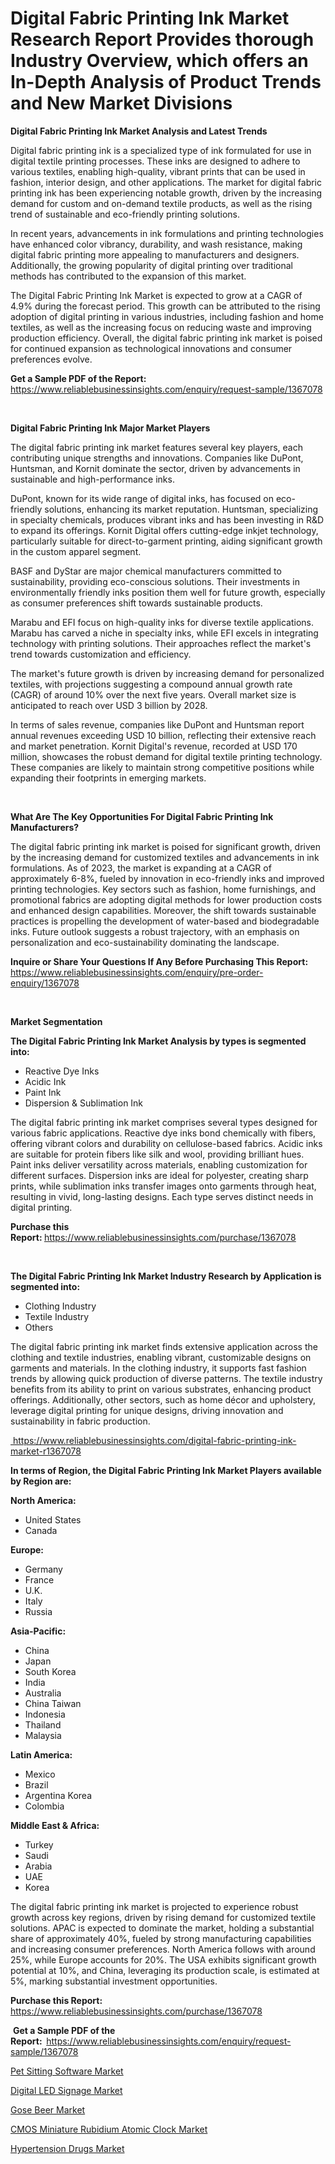 <p><h1>Digital Fabric Printing Ink Market Research Report Provides thorough Industry Overview, which offers an In-Depth Analysis of Product Trends and New Market Divisions</h1></p><p><strong>Digital Fabric Printing Ink Market Analysis and Latest Trends</strong></p>
<p><p>Digital fabric printing ink is a specialized type of ink formulated for use in digital textile printing processes. These inks are designed to adhere to various textiles, enabling high-quality, vibrant prints that can be used in fashion, interior design, and other applications. The market for digital fabric printing ink has been experiencing notable growth, driven by the increasing demand for custom and on-demand textile products, as well as the rising trend of sustainable and eco-friendly printing solutions.</p><p>In recent years, advancements in ink formulations and printing technologies have enhanced color vibrancy, durability, and wash resistance, making digital fabric printing more appealing to manufacturers and designers. Additionally, the growing popularity of digital printing over traditional methods has contributed to the expansion of this market. </p><p>The Digital Fabric Printing Ink Market is expected to grow at a CAGR of 4.9% during the forecast period. This growth can be attributed to the rising adoption of digital printing in various industries, including fashion and home textiles, as well as the increasing focus on reducing waste and improving production efficiency. Overall, the digital fabric printing ink market is poised for continued expansion as technological innovations and consumer preferences evolve.</p></p>
<p><strong>Get a Sample PDF of the Report:&nbsp;</strong> <a href="https://www.reliablebusinessinsights.com/enquiry/request-sample/1367078?utm_campaign=48&utm_medium=2&utm_source=Github&utm_content=ia&utm_term=06122024&utm_id=digital-fabric-printing-ink">https://www.reliablebusinessinsights.com/enquiry/request-sample/1367078</a></p>
<p>&nbsp;</p>
<p><strong>Digital Fabric Printing Ink Major Market Players</strong></p>
<p><p>The digital fabric printing ink market features several key players, each contributing unique strengths and innovations. Companies like DuPont, Huntsman, and Kornit dominate the sector, driven by advancements in sustainable and high-performance inks.</p><p>DuPont, known for its wide range of digital inks, has focused on eco-friendly solutions, enhancing its market reputation. Huntsman, specializing in specialty chemicals, produces vibrant inks and has been investing in R&D to expand its offerings. Kornit Digital offers cutting-edge inkjet technology, particularly suitable for direct-to-garment printing, aiding significant growth in the custom apparel segment.</p><p>BASF and DyStar are major chemical manufacturers committed to sustainability, providing eco-conscious solutions. Their investments in environmentally friendly inks position them well for future growth, especially as consumer preferences shift towards sustainable products.</p><p>Marabu and EFI focus on high-quality inks for diverse textile applications. Marabu has carved a niche in specialty inks, while EFI excels in integrating technology with printing solutions. Their approaches reflect the market's trend towards customization and efficiency.</p><p>The market's future growth is driven by increasing demand for personalized textiles, with projections suggesting a compound annual growth rate (CAGR) of around 10% over the next five years. Overall market size is anticipated to reach over USD 3 billion by 2028.</p><p>In terms of sales revenue, companies like DuPont and Huntsman report annual revenues exceeding USD 10 billion, reflecting their extensive reach and market penetration. Kornit Digital's revenue, recorded at USD 170 million, showcases the robust demand for digital textile printing technology. These companies are likely to maintain strong competitive positions while expanding their footprints in emerging markets.</p></p>
<p>&nbsp;</p>
<p><strong>What Are The Key Opportunities For Digital Fabric Printing Ink Manufacturers?</strong></p>
<p><p>The digital fabric printing ink market is poised for significant growth, driven by the increasing demand for customized textiles and advancements in ink formulations. As of 2023, the market is expanding at a CAGR of approximately 6-8%, fueled by innovation in eco-friendly inks and improved printing technologies. Key sectors such as fashion, home furnishings, and promotional fabrics are adopting digital methods for lower production costs and enhanced design capabilities. Moreover, the shift towards sustainable practices is propelling the development of water-based and biodegradable inks. Future outlook suggests a robust trajectory, with an emphasis on personalization and eco-sustainability dominating the landscape.</p></p>
<p><strong>Inquire or Share Your Questions If Any Before Purchasing This Report:</strong> <a href="https://www.reliablebusinessinsights.com/enquiry/pre-order-enquiry/1367078?utm_campaign=48&utm_medium=2&utm_source=Github&utm_content=ia&utm_term=06122024&utm_id=digital-fabric-printing-ink">https://www.reliablebusinessinsights.com/enquiry/pre-order-enquiry/1367078</a></p>
<p>&nbsp;</p>
<p><strong>Market Segmentation</strong></p>
<p><strong>The Digital Fabric Printing Ink Market Analysis by types is segmented into:</strong></p>
<p><ul><li>Reactive Dye Inks</li><li>Acidic Ink</li><li>Paint Ink</li><li>Dispersion & Sublimation Ink</li></ul></p>
<p><p>The digital fabric printing ink market comprises several types designed for various fabric applications. Reactive dye inks bond chemically with fibers, offering vibrant colors and durability on cellulose-based fabrics. Acidic inks are suitable for protein fibers like silk and wool, providing brilliant hues. Paint inks deliver versatility across materials, enabling customization for different surfaces. Dispersion inks are ideal for polyester, creating sharp prints, while sublimation inks transfer images onto garments through heat, resulting in vivid, long-lasting designs. Each type serves distinct needs in digital printing.</p></p>
<p><strong>Purchase this Report:&nbsp;</strong><a href="https://www.reliablebusinessinsights.com/purchase/1367078?utm_campaign=48&utm_medium=2&utm_source=Github&utm_content=ia&utm_term=06122024&utm_id=digital-fabric-printing-ink">https://www.reliablebusinessinsights.com/purchase/1367078</a></p>
<p>&nbsp;</p>
<p><strong>The Digital Fabric Printing Ink Market Industry Research by Application is segmented into:</strong></p>
<p><ul><li>Clothing Industry</li><li>Textile Industry</li><li>Others</li></ul></p>
<p><p>The digital fabric printing ink market finds extensive application across the clothing and textile industries, enabling vibrant, customizable designs on garments and materials. In the clothing industry, it supports fast fashion trends by allowing quick production of diverse patterns. The textile industry benefits from its ability to print on various substrates, enhancing product offerings. Additionally, other sectors, such as home décor and upholstery, leverage digital printing for unique designs, driving innovation and sustainability in fabric production.</p></p>
<p><a href="https://www.reliablebusinessinsights.com/digital-fabric-printing-ink-market-r1367078?utm_campaign=48&utm_medium=2&utm_source=Github&utm_content=ia&utm_term=06122024&utm_id=digital-fabric-printing-ink">&nbsp;https://www.reliablebusinessinsights.com/digital-fabric-printing-ink-market-r1367078</a></p>
<p><strong>In terms of Region, the Digital Fabric Printing Ink Market Players available by Region are:</strong></p>
<p>
    <p> <strong> North America: </strong>
        <ul>
            <li>United States</li>
            <li>Canada</li>
        </ul>
        </p> 
    <p> <strong> Europe: </strong>
        <ul>
            <li>Germany</li>
            <li>France</li>
            <li>U.K.</li>
            <li>Italy</li>
            <li>Russia</li>
        </ul>
        </p> 
    <p> <strong> Asia-Pacific: </strong>
        <ul>
            <li>China</li>
            <li>Japan</li>
            <li>South Korea</li>
            <li>India</li>
            <li>Australia</li>
            <li>China Taiwan</li>
            <li>Indonesia</li>
            <li>Thailand</li>
            <li>Malaysia</li>
        </ul>
        </p> 
    <p> <strong> Latin America: </strong>
        <ul>
            <li>Mexico</li>
            <li>Brazil</li>
            <li>Argentina Korea</li>
            <li>Colombia</li>
        </ul>
        </p> 
    <p> <strong> Middle East & Africa: </strong>
        <ul>
            <li>Turkey</li>
            <li>Saudi</li>
            <li>Arabia</li>
            <li>UAE</li>
            <li>Korea</li>
        </ul>
    </p>
    </p>
<p><p>The digital fabric printing ink market is projected to experience robust growth across key regions, driven by rising demand for customized textile solutions. APAC is expected to dominate the market, holding a substantial share of approximately 40%, fueled by strong manufacturing capabilities and increasing consumer preferences. North America follows with around 25%, while Europe accounts for 20%. The USA exhibits significant growth potential at 10%, and China, leveraging its production scale, is estimated at 5%, marking substantial investment opportunities.</p></p>
<p><strong>Purchase this Report: </strong><a href="https://www.reliablebusinessinsights.com/purchase/1367078?utm_campaign=48&utm_medium=2&utm_source=Github&utm_content=ia&utm_term=06122024&utm_id=digital-fabric-printing-ink">https://www.reliablebusinessinsights.com/purchase/1367078</a></p>
<p>&nbsp;<strong>Get a Sample PDF of the Report:&nbsp;&nbsp;</strong><a href="https://www.reliablebusinessinsights.com/enquiry/request-sample/1367078?utm_campaign=48&utm_medium=2&utm_source=Github&utm_content=ia&utm_term=06122024&utm_id=digital-fabric-printing-ink">https://www.reliablebusinessinsights.com/enquiry/request-sample/1367078</a></p>
<p><strong></strong></p>
<p><p><a href="https://issuu.com/reportprime-2/docs/pet-sitting-software-market-size-2030.pptx?utm_campaign=48&utm_medium=2&utm_source=Github&utm_content=ia&utm_term=06122024&utm_id=digital-fabric-printing-ink">Pet Sitting Software Market</a></p><p><a href="https://github.com/kathiestrine5ty/Market-Research-Report-List-1/blob/main/digital-led-signage-market.md?utm_campaign=48&utm_medium=2&utm_source=Github&utm_content=ia&utm_term=06122024&utm_id=digital-fabric-printing-ink">Digital LED Signage Market</a></p><p><a href="https://www.linkedin.com/pulse/how-gose-beer-market-expanding-forecasted-147-cagr-influencers-y4xee?utm_campaign=48&utm_medium=2&utm_source=Github&utm_content=ia&utm_term=06122024&utm_id=digital-fabric-printing-ink">Gose Beer Market</a></p><p><a href="https://issuu.com/reportprime-2/docs/cmos-miniature-rubidium-atomic-clock-market-size-2?utm_campaign=48&utm_medium=2&utm_source=Github&utm_content=ia&utm_term=06122024&utm_id=digital-fabric-printing-ink">CMOS Miniature Rubidium Atomic Clock Market</a></p><p><a href="https://www.linkedin.com/pulse/forecast-hypertension-drugs-market-from-2024-2031-rapid-ugz8e?utm_campaign=48&utm_medium=2&utm_source=Github&utm_content=ia&utm_term=06122024&utm_id=digital-fabric-printing-ink">Hypertension Drugs Market</a></p></p>